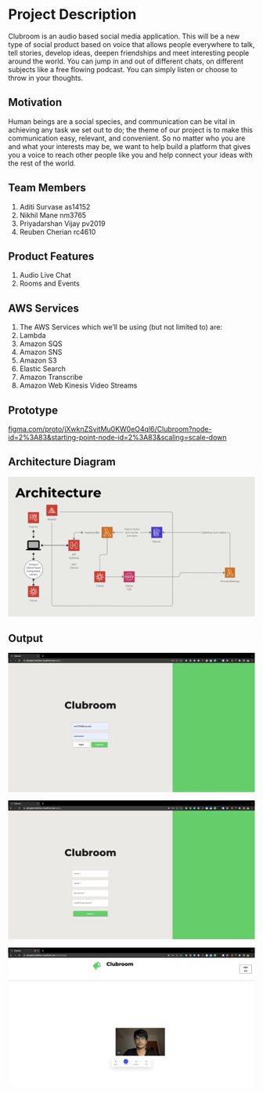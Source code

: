 
# Project Description
Clubroom is an audio based social media application. This will be a new type of social product based on voice that allows people everywhere to talk, tell stories, develop ideas, deepen friendships and meet interesting people around the world. You can jump in and out of different chats, on different subjects like a free flowing podcast. You can simply listen or choose to throw in your thoughts.

## Motivation

Human beings are a social species, and communication can be vital in achieving any task we set out to do; the theme of our project is to make this communication easy, relevant, and convenient. So no matter who you are and what your interests may be, we want to help build a platform that gives you a voice to reach other people like you and help connect your ideas with the rest of the world. 

## Team Members

1. Aditi Survase as14152
2. Nikhil Mane nm3765
3. Priyadarshan Vijay pv2019
4. Reuben Cherian rc4610

## Product Features
1. Audio Live Chat
2. Rooms and Events

## AWS Services
1. The AWS Services which we’ll be using (but not limited to) are:
2. Lambda
3. Amazon SQS
4. Amazon SNS
5. Amazon S3
6. Elastic Search
7. Amazon Transcribe
8. Amazon Web Kinesis Video Streams

## Prototype

[figma.com/proto/jXwknZSvitMu0KW0eO4ql6/Clubroom?node-id=2%3A83&starting-point-node-id=2%3A83&scaling=scale-down](https://www.figma.com/proto/jXwknZSvitMu0KW0eO4ql6/Clubroom?node-id=2%3A83&starting-point-node-id=2%3A83&scaling=scale-down)

## Architecture Diagram

![diagram](https://github.com/n1khilmane/Clubroom/blob/main/images/arch.png)

## Output

![diagram](https://github.com/n1khilmane/Clubroom/blob/main/images/1.png)

![diagram](https://github.com/n1khilmane/Clubroom/blob/main/images/2.png)

![diagram](https://github.com/n1khilmane/Clubroom/blob/main/images/3.png)
